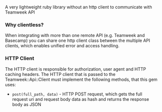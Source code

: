 A very lightweight ruby library without an http client to communicate with Teamweek API

### Why clientless?

When integrating with more than one remote API (e.g. Teamweek and Basecamp) you
can share one http client class between the multiple API clients, which enables
unified error and access handling.

### HTTP Client

The HTTP client is responsible for authorization, user agent and HTTP caching headers.
The HTTP client that is passed to the Teamweek::Api::Client must implement the following methods, that this gem uses:
  * ```post(full_path, data)``` - HTTP POST request, which gets the full request uri and request body data as hash and returns the response body as JSON